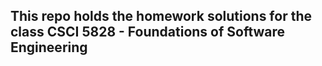 ## This repo holds the homework solutions for the class CSCI 5828 - Foundations of Software Engineering